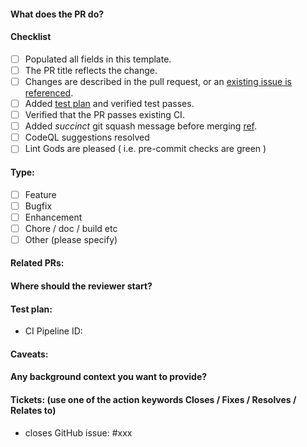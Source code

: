 #### What does the PR do?
<!-- Describe your pull request here. Please read the text below the line, and make sure you follow the checklist.-->


#### Checklist
- [ ] Populated all fields in this template.
- [ ] The PR title reflects the change.
- [ ] Changes are described in the pull request, or an [existing issue is referenced](https://github.com/triton-inference-server/server/issues).
- [ ] Added [test plan](#test-plan) and verified test passes.
- [ ] Verified that the PR passes existing CI.
- [ ] Added _succinct_ git squash message before merging [ref](https://tbaggery.com/2008/04/19/a-note-about-git-commit-messages.html).
- [ ] CodeQL suggestions resolved
- [ ] Lint Gods are pleased ( i.e. pre-commit checks are green )

#### Type:
- [ ] Feature
- [ ] Bugfix
- [ ] Enhancement
- [ ] Chore / doc / build etc
- [ ] Other (please specify)

#### Related PRs:
<!-- Related PRs from other Repositories -->

#### Where should the reviewer start?
<!-- call out specific files that should be looked at closely -->

#### Test plan:
<!-- list steps to verify -->
<!-- were e2e tests added?-->

- CI Pipeline ID:
<!-- Only Pipeline ID and no direct link here -->

#### Caveats:
<!-- any limitations or possible things missing from this PR -->

#### Any background context you want to provide?
<!-- e.g. what led to this change being made. this is optional extra information to help the reviewer -->

#### Tickets: (use one of the action keywords Closes / Fixes / Resolves / Relates to)
- closes GitHub issue: #xxx
